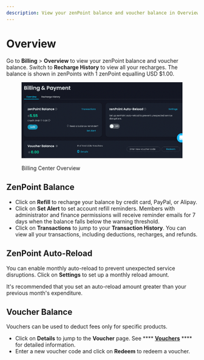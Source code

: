 ```yaml
---
description: View your zenPoint balance and voucher balance in Overview.
---
```


# Overview

Go to **Billing** > **Overview** to view your zenPoint balance and voucher balance. Switch to **Recharge History** to view all your recharges. The balance is shown in zenPoints with 1 zenPoint equalling USD $1.00.

<figure><img src="../../.gitbook/assets/Article_1 (2).jpg" alt=""><figcaption><p>Billing Center Overview</p></figcaption></figure>

## **ZenPoint Balance**

* Click on **Refill** to recharge your balance by credit card, PayPal, or Alipay.
* Click on **Set Alert** to set account refill reminders. Members with administrator and finance permissions will receive reminder emails for 7 days when the balance falls below the warning threshold.
* Click on **Transactions** to jump to your **Transaction History**. You can view all your transactions, including deductions, recharges, and refunds.

## **ZenPoint Auto-Reload**

You can enable monthly auto-reload to prevent unexpected service disruptions. Click on **Settings** to set up a monthly reload amount.&#x20;

It's recommended that you set an auto-reload amount greater than your previous month's expenditure.​

## **Voucher Balance**

Vouchers can be used to deduct fees only for specific products.

* Click on **Details** to jump to the **Voucher** page. See **** [**Vouchers**](vouchers.md) **** for detailed information.
* Enter a new voucher code and click on **Redeem** to redeem a voucher.

